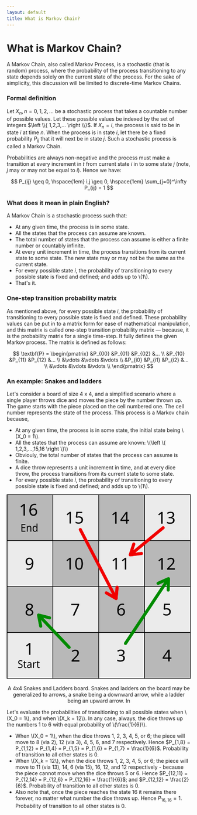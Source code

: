 ```yaml
---
layout: default
title: What is Markov Chain? 
---
```


# What is Markov Chain?

A Markov Chain, also called Markov Process, is a stochastic (that is random) process, where the probability of the process transitioning to any state depends solely on the current state of the process. For the sake of simplicity, this discussion will be limited to discrete-time Markov Chains.

### Formal definition
Let $X_n, n=0,1,2,...$ be a  stochastic process that takes a countable number of possible values. Let these possible values be indexed by the set of integers $\left \\{ 1,2,3,... \right \\}$. If $X_{n}=i$, the process is said to be in state $i$ at time $n$. When the process is in state $i$, let there be a fixed probability $P_{ij}$ that it will next be in state $j$. Such a stochastic process is called a Markov Chain.

Probabilities are always non-negative and the process must make a transition at every increment in $t$ from current state $i$ in to some state $j$ (note, $j$ may or may not be equal to $i$). Hence we have:

<div align="center">
$$ P_{ij} \geq 0, \hspace{1em} i,j \geq 0, \hspace{1em} \sum_{j=0}^\infty P_{ij} = 1 $$
</div>

### What does it mean in plain English?
A Markov Chain is a stochastic process such that:
- At any given time, the process is in some state.
- All the states that the process can assume are known.
- The total number of states that the process can assume is either a finite number or countably infinite.
- At every unit increment in time, the process transitions from its current state to some state. The new state may or may not be the same as the current state.
- For every possible state $i$, the probability of transitioning to every possible state is fixed and defined; and adds up to \\(1\\).
- That's it.


### One-step transition probability matrix
As mentioned above, for every possible state $i$, the probability of transitioning to every possible state is fixed and defined. These probability values can be put in to a matrix form for ease of mathematical manipulation, and this matrix is called one-step transition probability matrix &mdash; because, it is the probability matrix for a single time-step. It fully defines the given Markov process. The matrix is defined as follows:

<div align="center">
$$ \textbf{P} = \begin{pmatrix}
 &P_{00}  &P_{01}  &P_{02}  &... \\
 &P_{10}  &P_{11}  &P_{12}  &... \\
 &\vdots  &\vdots  &\vdots \\
 &P_{i0}  &P_{i1}  &P_{i2}  &... \\
 &\vdots  &\vdots  &\vdots \\
\end{pmatrix}
$$
</div>

### An example: Snakes and ladders
Let's consider a board of size 4 x 4, and a simplified scenario where a single player throws dice and moves the piece by the number thrown up. The game starts with the piece placed on the cell numbered one. The cell number represents the state of the process. This process is a Markov chain because,
- At any given time, the process is in some state, the initial state being \\(X_0 = 1\\).
- All the states that the process can assume are known: \\(\left \\{ 1,2,3,...,15,16 \right \\}\\)
- Obviouly, the total number of states that the process can assume is finite.
- A dice throw represents a unit increment in time, and at every dice throw, the process transitions from its current state to some state.
- For every possible state $i$, the probability of transitioning to every possible state is fixed and defined; and adds up to \\(1\\).

<div align="center">
 <p>
  <img src="https://raw.githubusercontent.com/vinitjoglekar/playground/main/assets/svg/Snake-Ladder.svg" alt="A 4x4 Snakes and Ladders board">
  <br/>
  <div id="grey">A 4x4 Snakes and Ladders board. Snakes and ladders on the board may be generalized to arrows, a snake being a downward arrow, while a ladder being an upward arrow. In </div>
 </p>
</div>

Let's evaluate the probabilities of transitioning to all possible states when \\(X_0 = 1\\), and when \\(X_k = 12\\). In any case, always, the dice throws up the numbers 1 to 6 with equal probability of \\(\frac{1}{6}\\).
- When \\(X_0 = 1\\), when the dice throws 1, 2, 3, 4, 5, or 6; the piece will move to 8 (via 2), 12 (via 3), 4, 5, 6, and 7 respectively. Hence $P_{1,8} = P_{1,12} = P_{1,4} = P_{1,5} = P_{1,6} = P_{1,7} = \frac{1}{6}$. Probability of transition to all other states is 0.
- When \\(X_k = 12\\), when the dice throws 1, 2, 3, 4, 5, or 6; the piece will move to 11 (via 13), 14, 6 (via 15), 16, 12, and 12 respectively - because the piece cannot move when the dice throws 5 or 6. Hence $P_{12,11} = P_{12,14} = P_{12,6} = P_{12,16} = \frac{1}{6}$; and $P_{12,12} = \frac{2}{6}$. Probability of transition to all other states is 0.
- Also note that, once the piece reaches the state 16 it remains there forever, no matter what number the dice throws up. Hence $P_{16,16} = 1$. Probability of transition to all other states is 0.

